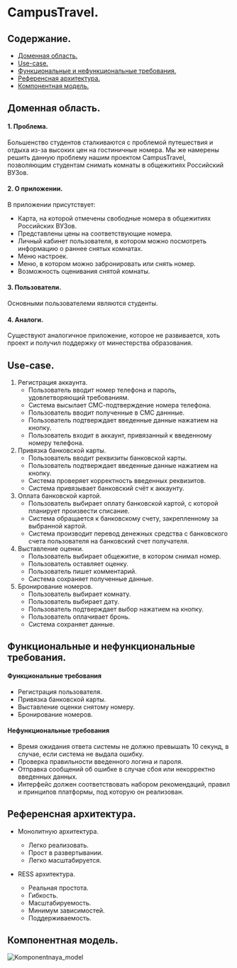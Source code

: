 # CampusTravel.

## Содержание.
  * [Доменная область.](https://github.com/MaxTro91627/CampusTravel#доменная-область)
  * [Use-сase.](https://github.com/MaxTro91627/CampusTravel#use-case)
  * [Функциональные и нефункциональные требования.](https://github.com/MaxTro91627/CampusTravel#функциональные-и-нефункциональные-требования)
  * [Референсная архитектура.](https://github.com/MaxTro91627/CampusTravel#референсная-архитектура)
  * [Компонентная модель.](https://github.com/MaxTro91627/CampusTravel#компонентная-модель)

## Доменная область.

#### 1. Проблема.
Большенство студентов сталкиваются с проблемой путешествия и отдыха из-за высоких цен на гостиничные номера. Мы же намерены решить данную проблему нашим проектом CampusTravel, позволяющим студентам снимать комнаты в общежитиях Российский ВУЗов.   
#### 2. О приложении. 
В приложении присутствует:
* Карта, на которой отмечены свободные номера в общежитиях Российских ВУЗов.  
* Представлены цены на соответствующие номера.
* Личный кабинет пользователя, в котором можно посмотреть информацию о раннее снятых комнатах.
* Меню настроек.
* Меню, в котором можно забронировать или снять номер.
* Возможность оценивания снятой комнаты.
#### 3. Пользователи.
Основными пользователеми являются студенты. 
#### 4. Аналоги.
Существуют аналогичное приложение, которое не развивается, хоть проект и получил поддержку от минестерства образования.


## Use-сase.
1. Регистрация аккаунта.
    * Пользователь вводит номер телефона и пароль, удовлетворяющий требованиям.
    * Система высылает СМС-подтверждение номера телефона.
    * Пользователь вводит полученные в СМС даннные.
    * Пользователь подтверждает введенные данные нажатием на кнопку.
    * Пользователь входит в аккаунт, привязанный к введенному номеру телефона.
2. Привязка банковской карты.
    * Пользователь вводит реквизиты банковской карты.
    * Пользователь подтверждает введенные данные нажатием на кнопку.
    * Система проверяет корректность введенных реквизитов.
    * Система привязывает банковский счёт к аккаунту.
3. Оплата банковской картой. 
    * Пользователь выбирает оплату банковской картой, с которой планирует произвести списание.
    * Система обращается к банковскому счету, закрепленному за выбранной картой.
    * Система производит перевод денежных средства с банковского счета пользователя на банковский счет получателя.
4. Выставление оценки. 
    * Пользователь выбирает общежитие, в котором снимал номер.
    * Пользователь оставляет оценку. 
    * Пользователь пишет комментарий.
    * Система сохраняет полученные данные.
5. Бронирование номеров. 
    * Пользователь выбирает комнату.
    * Пользователь выбирает дату.
    * Пользователь подтверждает выбор нажатием на кнопку.
    * Пользователь оплачивает бронь. 
    * Система сохраняет данные. 

## Функциональные и нефункциональные требования.

#### Функциональные требования
  * Регистрация пользователя.
  * Привязка банковской карты.
  * Выставление оценки снятому номеру.
  * Бронирование номеров.
#### Нефункциональные требования 
  * Время ожидания ответа системы не должно превышать 10 секунд, в случае, если система не выдала ошибку. 
  * Проверка правильности введенного логина и пароля.
  * Отправка сообщений об ошибке в случае сбоя или некорректно введенных данных.
  * Интерфейс должен соответствовать набором рекомендаций, правил и принципов платформы, под которую он реализован.


## Референсная архитектура.

* Монолитную архитектура.
    * Легко реализовать. 
    * Прост в развертывании.
    * Легко масштабируется.

* RESS архитектура. 
    * Реальная простота.
    * Гибкость.
    * Масштабируемость.
    * Минимум зависимостей.
    * Поддерживаемость. 
## Компонентная модель.

![Komponentnaya_model](https://user-images.githubusercontent.com/59890211/148854098-4f7f6f20-dc1c-49d6-af18-86c8c1cc62c6.png)

